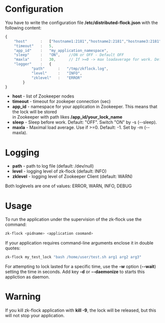 Configuration
=============

You have to write the configuration file **/etc/distributed-flock.json** with the following content:
```js
{
    "host"      :   ["hostname1:2181","hostname2:2181","hostname3:2181"],
    "timeout"   :   5,
    "app_id"    :   "my_application_namespace",
    "sleep"     :   "ON",    //ON or OFF - Default OFF
    "maxla"     :   30,      // If >=0 -> max loadaverage for work. Default -1
    "logger"    :   {
            "path"      :   "/tmp/zkflock.log",
            "level"     :   "INFO",        
            "zklevel"   :   "ERROR"
        }
}
```
 * **host** - list of Zookeeper nodes
 * **timeout** - timeout for zookeper connection (sec)
 * **app_id** - namespace for your application in Zookeeper. This means that the lock will be stored  
                in Zookeeper with path likes **/app_id/your_lock_name**
 * **sleep** - Sleep before work. Default: "OFF". Switch "ON" by -s (--sleep).
 * **maxla** - Maximal load average. Use if >=0. Default: -1. Set by -m (--maxla).

Logging
=======

* **path** - path to log file (default: /dev/null)
* **level** - logging level of zk-flock (default: INFO)
* **zklevel** - logging level of Zookeeper Client (default: WARN)

Both loglevels are one of values: ERROR, WARN, INFO, DEBUG

Usage
=====

To run the application under the supervision of the zk-flock use the command:
```bash
zk-flock <pidname> <application coomand>
```

If your application requires command-line arguments enclose it in double quotes:
```bash
zk-flock my_test_lock "bash /home/user/test.sh arg1 arg2 arg3"
```

For attempting to lock lasted for a specific time, use the **-w** option (**--wait**) setting the time in seconds.
Add key **-d** or **--daemonize** to starts this appliction as daemon.

Warning
=======

If you kill zk-flock application with **kill -9**, the lock will be released, but this will not stop your application.
